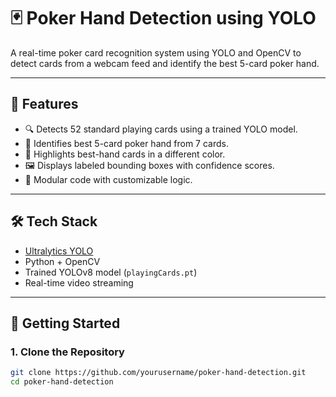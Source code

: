 # 🃏 Poker Hand Detection using YOLO

A real-time poker card recognition system using YOLO and OpenCV to detect cards from a webcam feed and identify the best 5-card poker hand.

---

## 🧠 Features

- 🔍 Detects 52 standard playing cards using a trained YOLO model.
- 🧮 Identifies best 5-card poker hand from 7 cards.
- 🎨 Highlights best-hand cards in a different color.
- 🖼 Displays labeled bounding boxes with confidence scores.
- 🧠 Modular code with customizable logic.

---

## 🛠️ Tech Stack

- [Ultralytics YOLO](https://github.com/ultralytics/ultralytics)
- Python + OpenCV
- Trained YOLOv8 model (`playingCards.pt`)
- Real-time video streaming

---

## 🚀 Getting Started

### 1. Clone the Repository

```bash
git clone https://github.com/yourusername/poker-hand-detection.git
cd poker-hand-detection
```


